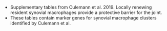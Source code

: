 * Supplementary tables from Culemann et al. 2019. Locally renewing
  resident synovial macrophages provide a protective barrier for the
  joint.
* These tables contain marker genes for synovial macrophage clusters
  identified by Culemann et al.
